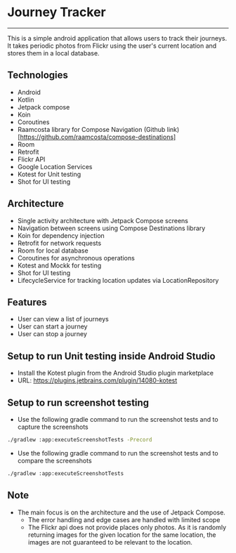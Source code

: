 # Journey Tracker
----------------
This is a simple android application that allows users to track their journeys. It takes periodic photos from Flickr using the user's current location and stores them in a local database.

## Technologies
- Android
- Kotlin
- Jetpack compose
- Koin
- Coroutines
- Raamcosta library for Compose Navigation (Github link)[https://github.com/raamcosta/compose-destinations]
- Room
- Retrofit
- Flickr API
- Google Location Services
- Kotest for Unit testing
- Shot for UI testing

## Architecture
 - Single activity architecture with Jetpack Compose screens
 - Navigation between screens using Compose Destinations library
 - Koin for dependency injection
 - Retrofit for network requests
 - Room for local database
 - Coroutines for asynchronous operations
 - Kotest and Mockk for testing
 - Shot for UI testing
 - LifecycleService for tracking location updates via LocationRepository

## Features
- User can view a list of journeys
- User can start a journey
- User can stop a journey

## Setup to run Unit testing inside Android Studio
- Install the Kotest plugin from the Android Studio plugin marketplace
- URL: https://plugins.jetbrains.com/plugin/14080-kotest

## Setup to run screenshot testing
- Use the following gradle command to run the screenshot tests and to capture the screenshots
```bash
./gradlew :app:executeScreenshotTests -Precord
```
- Use the following gradle command to run the screenshot tests and to compare the screenshots
```bash
./gradlew :app:executeScreenshotTests
```

## Note
- The main focus is on the architecture and the use of Jetpack Compose. 
  - The error handling and edge cases are handled with limited scope
  - The Flickr api does not provide places only photos. As it is randomly returning images for the given location for the same location, the images are not guaranteed to be relevant to the location. 


